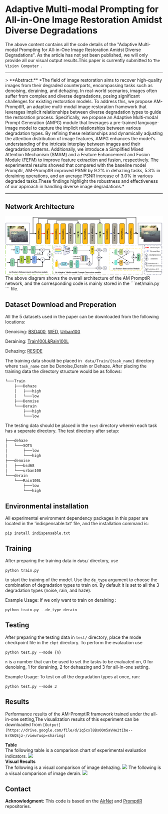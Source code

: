 # Adaptive Multi-modal Prompting for All-in-One Image Restoration Amidst Diverse Degradations
The above content contains all the code details of the "Adaptive Multi-modal Prompting for All-in-One Image Restoration Amidst Diverse Degradations". As the article has not yet been published, we will only provide all our visual output results.This paper is currently submitted to  ```The Vision Computer ```.

<hr />
> **Abstract:** *The field of image restoration aims to recover high-quality images from their degraded counterparts, encompassing tasks such as denoising, deraining, and dehazing. In real-world scenarios, images often suffer from complex and diverse degradations, posing significant challenges for existing restoration models. To address this, we propose AM-PromptIR, an adaptive multi-modal image restoration framework that leverages implicit relationships between diverse degradation types to guide the restoration process. Specifically, we propose an Adaptive Multi-modal Prompt Generation (AMPG) module that leverages a pre-trained language-image model to capture the implicit relationships between various degradation types. By refining these relationships and dynamically adjusting the attention distribution of image features, AMPG enhances the model's understanding of the intricate interplay between images and their degradation patterns. Additionally, we introduce a Simplified Mixed Attention Mechanism (SMAM) and a Feature Enhancement and Fusion Module (FEFM) to improve feature extraction and fusion, respectively. The experimental results showed that compared with the baseline model PromptIr, AM-PromptIR improved PSNR by 9.2% in dehazing  tasks, 5.3% in deraining operations, and an average PSNR increase of 3.0% in various degraded tasks.These findings highlight the robustness and effectiveness of our approach in handling diverse image degradations.* 
<hr />

## Network Architecture

<img src = "AM-PromptIR.jpg"> 
The above diagram shows the overall architecture of the AM PromptIR network, and the corresponding code is mainly stored in the  ```net/main.py ``` file.


## Dataset Download and Preperation

All the 5 datasets used in the paper can be downloaded from the following locations:

Denoising: [BSD400](https://drive.google.com/file/d/1idKFDkAHJGAFDn1OyXZxsTbOSBx9GS8N/view?usp=sharing), [WED](https://drive.google.com/file/d/19_mCE_GXfmE5yYsm-HEzuZQqmwMjPpJr/view?usp=sharing), [Urban100](https://drive.google.com/drive/folders/1B3DJGQKB6eNdwuQIhdskA64qUuVKLZ9u)

Deraining: [Train100L&Rain100L](https://drive.google.com/drive/folders/1-_Tw-LHJF4vh8fpogKgZx1EQ9MhsJI_f?usp=sharing)

Dehazing: [RESIDE](https://sites.google.com/view/reside-dehaze-datasets/reside-v0) 

The training data should be placed in ``` data/Train/{task_name}``` directory where ```task_name``` can be Denoise,Derain or Dehaze.
After placing the training data the directory structure would be as follows:
```
└───Train
    ├───Dehaze
    │   ├───high
    │   └───low
    ├───Denoise
    └───Derain
        ├───high
        └───low
```

The testing data should be placed in the ```test``` directory wherein each task has a seperate directory. The test directory after setup:

```
├───dehaze
│   └───SOTS
│       ├───low
│       └───high
├───denoise
│   ├───bsd68
│   └───urban100
└───derain
    └───Rain100L
        ├───low
        └───high
```

## Environmental installation

All experimental environment dependency packages in this paper are located in the 'indispensable.txt' file, and the installation command is:
```
pip install indispensable.txt
```
## Training

After preparing the training data in ```data/``` directory, use 
```
python train.py
```
to start the training of the model. Use the ```de_type``` argument to choose the combination of degradation types to train on. By default it is set to all the 3 degradation types (noise, rain, and haze).

Example Usage: If we only want to train on deraining :
```
python train.py --de_type derain
```

## Testing

After preparing the testing data in ```test/``` directory, place the mode checkpoint file in the ```ckpt``` directory.  To perform the evalaution use
```
python test.py --mode {n}
```
```n``` is a number that can be used to set the tasks to be evaluated on, 0 for denoising, 1 for deraining, 2 for dehaazing and 3 for all-in-one setting.

Example Usage: To test on all the degradation types at once, run:

```
python test.py --mode 3
```

## Results
Performance results of the AM-PromptIR framework trained under the all-in-one setting,The visualization results of this experiment can be downloaded from  ```[Output](https://drive.google.com/file/d/1q5cxl8Bs00m5aVHe2tIbe--ErX6QSjz-/view?usp=sharing)```

<summary><strong>Table</strong> </summary>
The following table is a comparison chart of experimental evaluation indicators.
<img src = "result.png"> 

<summary><strong>Visual Results</strong></summary>
The following is a visual comparison of image dehazing.
<img src = "dehazy.jpg"> 
The following is a visual comparison of image derain.
<img src = "derain.jpg"> 



## Contact
**Acknowledgment:** This code is based on the [AirNet](https://github.com/XLearning-SCU/2022-CVPR-AirNet) and [PromptIR](https://github.com/va1shn9v/PromptIR) repositories. 

